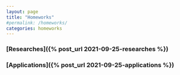 ```yaml
---
layout: page
title: "Homeworks"
#permalink: /homeworks/
categories: homeworks
---
```

<h3>[Researches]({% post_url 2021-09-25-researches %})</h3>

<h3>[Applications]({% post_url 2021-09-25-applications %})</h3>